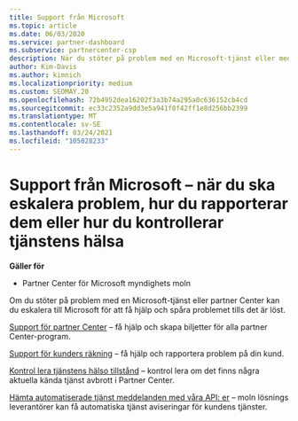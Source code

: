 ```yaml
---
title: Support från Microsoft
ms.topic: article
ms.date: 06/03/2020
ms.service: partner-dashboard
ms.subservice: partnercenter-csp
description: När du stöter på problem med en Microsoft-tjänst eller med partner Center kan du eskalera till Microsoft för att få hjälp och spåra problemet tills det är löst.
author: Kim-Davis
ms.author: kimnich
ms.localizationpriority: medium
ms.custom: SEOMAY.20
ms.openlocfilehash: 72b4952dea16202f3a3b74a295a0c636152cb4cd
ms.sourcegitcommit: ec33c2352a9dd3e5a941f0f42ff1e8d256bb2399
ms.translationtype: MT
ms.contentlocale: sv-SE
ms.lasthandoff: 03/24/2021
ms.locfileid: "105028233"
---
```

# <a name="support-from-microsoft---when-to-escalate-issues-how-to-report-them-or-how-to-check-service-health"></a>Support från Microsoft – när du ska eskalera problem, hur du rapporterar dem eller hur du kontrollerar tjänstens hälsa

**Gäller för**

- Partner Center för Microsoft myndighets moln

Om du stöter på problem med en Microsoft-tjänst eller partner Center kan du eskalera till Microsoft för att få hjälp och spåra problemet tills det är löst.

[Support för partner Center](report-problems-with-partner-center.md) – få hjälp och skapa biljetter för alla partner Center-program.

[Support för kunders räkning](report-problems-on-behalf-of-a-customer.md) – få hjälp och rapportera problem på din kund.

[Kontrol lera tjänstens hälso tillstånd](check-service-health.md) – kontrol lera om det finns några aktuella kända tjänst avbrott i Partner Center.

[Hämta automatiserade tjänst meddelanden med våra API: er](get-automated-service-notifications-with-our-apis.md) – moln lösnings leverantörer kan få automatiska tjänst aviseringar för kundens tjänster.


 

 




